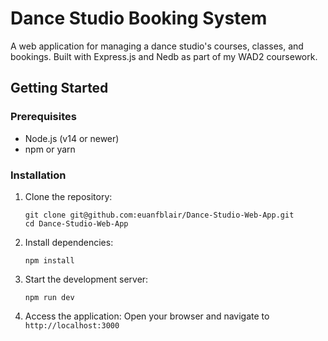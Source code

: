 # Dance Studio Booking System

A web application for managing a dance studio's courses, classes, and bookings. Built with Express.js and Nedb as part of my WAD2 coursework.

## Getting Started

### Prerequisites

- Node.js (v14 or newer)
- npm or yarn

### Installation

1. Clone the repository:
   ```
   git clone git@github.com:euanfblair/Dance-Studio-Web-App.git
   cd Dance-Studio-Web-App
   ```

2. Install dependencies:
   ```
   npm install
   ```

3. Start the development server:
   ```
   npm run dev
   ```

4. Access the application:
   Open your browser and navigate to `http://localhost:3000`

